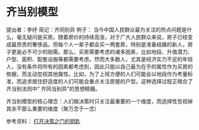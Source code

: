 # 齐当别模型
提出者：李纾
简记：齐同别异
例子：
当今中国人民群众最为关注的热点问题是什么，毫无疑问是买房。随着房价的持续高涨，对于广大人民群众来说，房子已经变成最昂贵的奢侈品。但每个人一辈子都会买一两套房，特别是准备结婚的新人，房子更是必不可少的刚需。那么，买房需要考虑的诸多因素，比如地段、升值潜力、户型、面积、配套设施等都需要考虑。然而大多数人，尤其是经济实力不足的年轻人，没有条件将所有的因素都考虑到，因此只能以自己最为在乎的属性作为买房的依据，而主动忽视其他属性。比如，为了上班方便的人们可能会以地段作为考量标准，而追求居住舒适度的人们可能会重点关注房屋的户型。这种选择过程正暗合了齐当别法则中“ 齐同当别异”的思想精髓。

齐当别模型的核心理念：人们做决策时只关注最重要的一个维度，而选择性忽视掉其余不那么重要的维度（聚万念于一念）

参考资料：
[打开决策之门的钥匙](https://book.douban.com/review/8542871/)